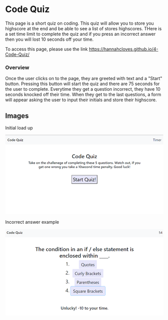 Code Quiz
=====================

This page is a short quiz on coding. This quiz will allow you to store you highscore at the end and be able to see a list of stores highscores. THere is a set time limit to complete the quiz and if you press an incorrect answer then you will lost 10 seconds off your time. 

To access this page, please use the link https://hannahcloves.github.io/4-Code-Quiz/

### Overview
Once the user clicks on to the page, they are greeted with text and a "Start" button. Pressing this button will start the quiz and there are 75 seconds for the user to complete. Everytime they get a question incorrect, they have 10 seconds knocked off their time. When they get to the last questions, a form will appear asking the user to input their initials and store their highscore. 


## Images

Initial load up

![MainPage](/Assets/MainPage.PNG)

Incorrect answer example

![IncorrectExample](/Assets/IncorrectExample.PNG)



